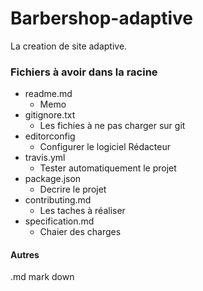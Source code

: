 # Barbershop-adaptive
La creation de site adaptive.

### Fichiers à avoir dans la racine
- readme.md
    - Memo
- gitignore.txt
    - Les fichies à ne pas charger sur git
- editorconfig
    - Configurer le logiciel Rédacteur
- travis.yml
    - Tester automatiquement le projet 
- package.json
    - Decrire le projet
- contributing.md
    - Les taches à réaliser
- specification.md
    - Chaier des charges

#### Autres
.md <abbr>mark down</abbr>

